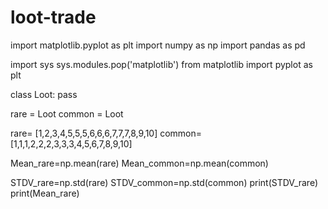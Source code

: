 # loot-trade
import matplotlib.pyplot as plt
import numpy as np
import pandas as pd
 
import sys
sys.modules.pop('matplotlib')
from matplotlib import pyplot as plt
 
 
class Loot:
 pass
 
rare = Loot
common = Loot
 
rare= [1,2,3,4,5,5,5,6,6,6,7,7,7,8,9,10]
common= [1,1,1,2,2,2,3,3,3,4,5,6,7,8,9,10]
 
Mean_rare=np.mean(rare)
Mean_common=np.mean(common)
 
STDV_rare=np.std(rare)
STDV_common=np.std(common)
print(STDV_rare)
print(Mean_rare)
